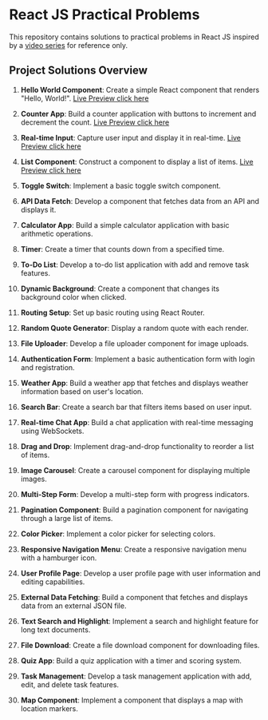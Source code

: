 # React JS Practical Problems
This repository contains solutions to practical problems in React JS inspired by a <a href="https://youtu.be/hl2b4q-Jbqc?si=he4YTr8HXfFsnH9W" target="_blank">video series</a> for reference only.


## Project Solutions Overview
1. **Hello World Component**: Create a simple React component that renders "Hello, World!". <a href="https://tranquil-lolly-5747ef.netlify.app/" target="_blank">Live Preview click here</a>

2. **Counter App**: Build a counter application with buttons to increment and decrement the count. <a href="https://jazzy-entremet-8acf5c.netlify.app/" target="_blank">Live Preview click here</a>

3. **Real-time Input**: Capture user input and display it in real-time. <a href="https://rad-crisp-72d829.netlify.app" target="_blank">Live Preview click here</a>


4. **List Component**: Construct a component to display a list of items. <a href="https://celadon-meringue-268000.netlify.app" target="_blank">Live Preview click here</a>

5. **Toggle Switch**: Implement a basic toggle switch component.
6. **API Data Fetch**: Develop a component that fetches data from an API and displays it.
7. **Calculator App**: Build a simple calculator application with basic arithmetic operations.
8. **Timer**: Create a timer that counts down from a specified time.
9. **To-Do List**: Develop a to-do list application with add and remove task features.
10. **Dynamic Background**: Create a component that changes its background color when clicked.
11. **Routing Setup**: Set up basic routing using React Router.
12. **Random Quote Generator**: Display a random quote with each render.
13. **File Uploader**: Develop a file uploader component for image uploads.
14. **Authentication Form**: Implement a basic authentication form with login and registration.
15. **Weather App**: Build a weather app that fetches and displays weather information based on user's location.
16. **Search Bar**: Create a search bar that filters items based on user input.
17. **Real-time Chat App**: Build a chat application with real-time messaging using WebSockets.
18. **Drag and Drop**: Implement drag-and-drop functionality to reorder a list of items.
19. **Image Carousel**: Create a carousel component for displaying multiple images.
20. **Multi-Step Form**: Develop a multi-step form with progress indicators.
21. **Pagination Component**: Build a pagination component for navigating through a large list of items.
22. **Color Picker**: Implement a color picker for selecting colors.
23. **Responsive Navigation Menu**: Create a responsive navigation menu with a hamburger icon.
24. **User Profile Page**: Develop a user profile page with user information and editing capabilities.
25. **External Data Fetching**: Build a component that fetches and displays data from an external JSON file.
26. **Text Search and Highlight**: Implement a search and highlight feature for long text documents.
27. **File Download**: Create a file download component for downloading files.
28. **Quiz App**: Build a quiz application with a timer and scoring system.
29. **Task Management**: Develop a task management application with add, edit, and delete task features.
30. **Map Component**: Implement a component that displays a map with location markers.
